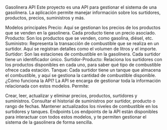 Gasolinera API
  Este proyecto es una API para gestionar el sistema de una gasolinera. La aplicación permite manejar información sobre los surtidores, productos, precios, suministros y más.

Modelos principales
  Precio: Aquí se gestionan los precios de los productos que se venden en la gasolinera. Cada producto tiene un precio asociado.
  Producto: Son los productos que se venden, como gasolina, diésel, etc.
  Suministro: Representa la transacción de combustible que se realiza en un surtidor. Aquí se registran detalles como el volumen de litros y el importe.
  Surtidor: Son las estaciones de combustible en la gasolinera. Cada surtidor tiene un identificador único.
  Surtidor-Producto: Relaciona los surtidores con los productos disponibles en cada uno, para saber qué tipo de combustible ofrece cada estación.
  Tanque: Cada surtidor tiene un tanque que almacena el combustible, y aquí se gestiona la cantidad de combustible disponible.
¿Cómo funciona la API?
  La API se encarga de gestionar toda la información relacionada con estos modelos. Permite:

  Crear, leer, actualizar y eliminar precios, productos, surtidores y suministros.
  Consultar el historial de suministros por surtidor, producto o rango de fechas.
  Mantener actualizados los niveles de combustible en los surtidores y tanques.
Endpoints
  Los endpoints de la API están disponibles para interactuar con todos estos modelos, y te permiten gestionar el sistema de la gasolinera de forma sencilla.
